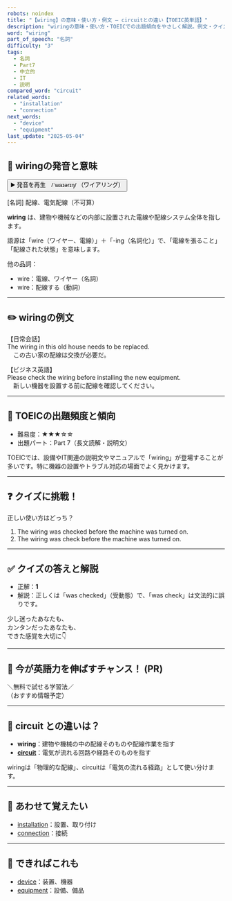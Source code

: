 ```yaml
---
robots: noindex
title: "【wiring】の意味・使い方・例文 ― circuitとの違い【TOEIC英単語】"
description: "wiringの意味・使い方・TOEICでの出題傾向をやさしく解説。例文・クイズ付きでcircuitとの違いもわかりやすく学べます。"
word: "wiring"
part_of_speech: "名詞"
difficulty: "3"
tags:
  - 名詞
  - Part7
  - 中立的
  - IT
  - 説明
compared_word: "circuit"
related_words:
  - "installation"
  - "connection"
next_words:
  - "device"
  - "equipment"
last_update: "2025-05-04"
---
```


## 🔰 wiringの発音と意味

<button class="play-audio" onclick="playTTS('wiring')">
  <span class="play-audio-main">
    ▶️ 発音を再生　/ˈwaɪərɪŋ/
  </span>
  <span class="play-audio-sub">
    （ワイアリング）
  </span>
</button>

[名詞] 配線、電気配線（不可算）

**wiring** は、建物や機械などの内部に設置された電線や配線システム全体を指します。

語源は「wire（ワイヤー、電線）」＋「-ing（名詞化）」で、「電線を張ること」「配線された状態」を意味します。

他の品詞：  
- wire：電線、ワイヤー（名詞）
- wire：配線する（動詞）

---

## ✏️ wiringの例文

【日常会話】  
The wiring in this old house needs to be replaced.  
　この古い家の配線は交換が必要だ。

【ビジネス英語】  
Please check the wiring before installing the new equipment.  
　新しい機器を設置する前に配線を確認してください。

---

## 🎯 TOEICの出題頻度と傾向

- 難易度：★★★☆☆
- 出題パート：Part 7（長文読解・説明文）

TOEICでは、設備やIT関連の説明文やマニュアルで「wiring」が登場することが多いです。特に機器の設置やトラブル対応の場面でよく見かけます。

---

## ❓ クイズに挑戦！

正しい使い方はどっち？

1. The wiring was checked before the machine was turned on.  
2. The wiring was check before the machine was turned on.

---

## ✅ クイズの答えと解説

- 正解：**1**
- 解説：正しくは「was checked」（受動態）で、「was check」は文法的に誤りです。

少し迷ったあなたも、  
カンタンだったあなたも、  
できた感覚を大切に👇️

---

## 🚀 今が英語力を伸ばすチャンス！ (PR)

<div class="info-center">
＼無料で試せる学習法／<br>  
（おすすめ情報予定）
</div>

---

## 🤔  circuit との違いは？

- **wiring**：建物や機械の中の配線そのものや配線作業を指す
- **[circuit](/word/circuit/)**：電気が流れる回路や経路そのものを指す

wiringは「物理的な配線」、circuitは「電気の流れる経路」として使い分けます。

---

## 🧩 あわせて覚えたい

- [installation](/word/installation/)：設置、取り付け
- [connection](/word/connection/)：接続

---

## 📖 できればこれも

- [device](/word/device/)：装置、機器
- [equipment](/word/equipment/)：設備、備品

<!-- cvid: aid13_bid02 -->
